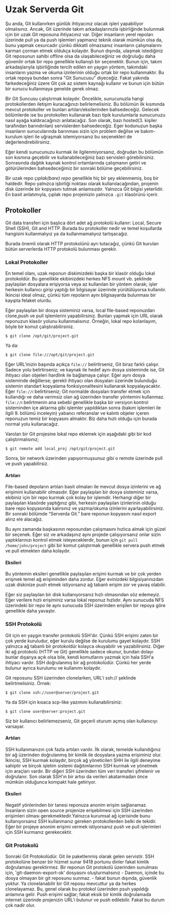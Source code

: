 # Uzak Serverda Git #

Şu anda, Git kullanırken günlük ihtiyacınız olacak işleri yapabiliyor olmalısınız. Ancak, Git üzerinde takım arkadaşlarınızla işbirliğinde bulunmak için bir uzak Git reposuna ihtiyacınız var. Diğer insanların yerel repoları üzerinde pull ya da push işlemleri yapmanız teknik olarak mümkün olsa da, bunu yapmak cesurcadır çünkü dikkatli olmazsanız insanların çalışmalarını karman çorman etmek oldukça kolaydır. Bunun dışında, ulaşmak istediğiniz Git reposunun sahibi offline olsa da ulaşabileceğiniz ve doğruluğu daha güvenilir ortak bir repo genellikle kullanışlı bir seçenektir. Bunun için, takım arkadaşlarıyla işbirliğinde tercih edilen en yaygın yöntem, takımdaki insanların yazma ve okuma izinlerinin olduğu ortak bir repo kullanmaktır. Bu ortak repoya bundan sonra "Git Sunucusu" diyeceğiz. Fakat yakında farkedeceğiniz üzere Git çok az sistem kaynağı kullanır ve bunun için bütün bir sunucu kullanmaya genelde gerek olmaz.

Bir Git Suncusu çalıştırmak kolaydır. Öncelikle, sunucunuzla hangi protokollerden iletişim kuracağınızı belirlemelisiniz. Bu bölümün ilk kısmında mevcut protokoller ve bunları artıları/eksilerinden bahsedeceğiz. Gelecek bölümlerde ise bu protokollerı kullanarak bazı tipik kurulumlarla sunucunuzu nasıl ayağa kaldıracağınızı anlatacağız. Son olarak, bazı hosted(3. kişiler tarafından barındırılan) servislerden bahsedeceğiz. Eger kodunuzun başka insanların sunucularında barınması sizin için problem değilse ve bakım-kurulum işleri ile uğraşmak istemiyorsanız bu seçenekleri de değerlendirebilirsiniz.

Eğer kendi sunucunuzu kurmak ile ilgilenmiyorsanız, doğrudan bu bölümün son kısmına geçebilir ve kullanabileceğiniz bazı servisleri görebilirsiniz. Sonrasında dağıtık kaynak kontrol ortamlarında çalışmanın getiri ve götürülerinden bahsedeceğimiz bir sonraki bölüme geçebilirsiniz.

Bir uzak repo _çıplak(bare) repo_ genellikle hiç bir şey eklenmemiş, boş bir haldedir. Repo yalnızca işbirliği noktası olarak kullanılacağından, projenin disk üzerinde bir kopyasını tutmak anlamsızdır. Yalnızca Git bilgisi yeterlidir. En basit anlatımıyla, çıplak repo projeinizin yalnızca `.git` klasörünü içerir.

## Protokoller ##

Git data transferi için başlıca dört adet ağ protokolü kullanır: Local, Secure Shell (SSH), Git and HTTP. Burada bu protokoller nedir ve temel koşullarda hangisini kullanmalıyız ya da kullanmamalıyoz tartışacağız.

Burada önemli olarak HTTP protokolünü ayrı tutacağız, çünkü Git kurulan bütün serverlerda HTTP protokolü bulunması gerekir.

### Lokal Protokoller ###

En temel olanı, uzak reponun diskimizdeki başka bir klasör olduğu lokal protokoldür. Bu genellikle ekibinizdeki herkes NFS mount vb. şeklinde paylaşılan dosyalara erişiyorsa veya az kullanılan bir yöntem olarak; işler herkesin kullanıcı girişi yaptığı bir bilgisayar üzerinde yürütülüyorsa kullanılır. İkincisi ideal olmaz, çünkü tüm repoların aynı bilgisayarda bulunması bir kayıpta felaket olurdu.

Eğer paylaşılan bir dosya sisteminiz varsa, local file-based reponuzdan clone,push ve pull işlemlerini yapabilirsiniz. Bunları yapmak için URL olarak reponuzun klasör yolunu kullanmalısınız. Örneğin, lokal repo kolanlayım, böyle bir komut çalıştırabilirsiniz.

	$ git clone /opt/git/project.git

Ya da:

	$ git clone file:///opt/git/project.git

Eğer URL'inizin başında açıkça `file://` belirtirseniz, Git biraz farklı çalışır. Sadece yolu belirtirseniz; ve kaynak ile hedef aynı dosya sisteminde ise, Git ihtiyacı olan objeleri hardlink ile bağlamaya çalışır. Eğer aynı dosya sisteminde değillerse; gerekli ihtiyacı olan dosyaları üzerinde bulunduğu sistemin standart kopyalama fonksiyonalitesini kullanarak kopyalayacaktır. Eğer `file://`ı belirtirseniz; Git normalde dosyaları transfer etmek için kullandığı ve daha verimsiz olan ağ üzerinden transfer yöntemini kullanmaz. `file://`ı belirtmenin ana sebebi genellikle başka bir versiyon kontrol sisteminden içe aktarma gibi işlemler yapıldıktan sonra (bakım işlemleri ile ilgili 9. bölümü inceleyin) yabancı referanslar ve kalıntı objeler içeren reponuzun temiz bir kopyasını almaktır. Biz daha hızlı olduğu için burada normal yolu kullanacağız.

Varolan bir Git projesine lokal repo eklemek için aşağıdaki gibi bir kod çalıştırmalısınız;

	$ git remote add local_proj /opt/git/project.git

Sonra, bir network üzerinden yapıyormuşsunuz gibi o remote üzerinde pull ve push yapabilirsiz.

#### Artıları ####

File-based depoların artıları basit olmaları ile mevcut dosya izinlerini ve ağ erişimini kullanabilir olmasıdır. Eğer paylaşılan bir dosya sisteminiz varsa, ekibiniz için bir repo kurmak çok kolay bir işlemdir. Herhangi diğer bir paylaşılan klasörde yaptığınız gibi, herkesin paylaşılan izinlerinin olduğu bare repo kopyasında kalırsınız ve yazma/okuma izinlerini ayarlayabilirsiniz. Bir sonraki bölümde “Serverda Git.” bare reponun kopyasını nasıl export alırız ele alacağız.

Bu aynı zamanda başkasının reposundan çalışmasını hızlıca almak için güzel bir seçenek. Eğer siz ve arkadaşınız aynı projede çalışıyorsanız onlar sizin yaptıklarınızı kontrol etmek isteyeceklerdir, bunun için `git pull /home/john/project` gibi bir komut çalıştırmak genellikle servera push etmek ve pull etmekten daha kolaydır.

#### Eksileri ####

Bu yöntemin eksileri genellikle paylaşılan erişimi kurmak ve bir çok yerden erişmek temel ağ erişiminden daha zordur. Eğer evinizdeki bilgisiyarınızdan uzak diskinize push etmek istiyorsanız ağ tabanlı erişim zor ve yavaş olabilir.

Eğer siz paylaşılan bir disk kullanıyorsanız hızlı olmasından söz edemeyiz. Eğer verilere hızlı erişiminiz varsa lokal reponuz hızlıdır. Aynı sunucuda NFS üzerindeki bir repo ile aynı sunucuda SSH üzerinden erişilen bir repoya göre genellikle daha yavaştır.

### SSH Protokolü ###

Git için en yaygın transfer protokolü SSH'dır. Çünkü SSH erişimi zaten bir çok yerde kuruludur, eğer kurulu değilse de kurulumu gayet kolaydır. SSH yalnızca ağ tabanlı bir protokoldür kolayca okuyabilir ve yazabilirsiniz. Diğer iki ağ protokolü (HTTP ve Git) genellikle sadece okunur, bundan dolayı bunlar dışarıya açık olsa bile, kendi komutlarını yazmak için hala SSH'a ihtiyacı vardır. SSH doğrulanmış bir ağ protokolüdür. Çünkü her yerde bulunur ayrıca kurulumu ve kullanımı kolaydır.

Git reposunu SSH üzerinden clonelarken, URL'i ssh:// şeklinde belirtmelisiniz. Örnek:

	$ git clone ssh://user@server/project.git

Ya da SSH için kısaca scp-like yazımını kullanabilirsiniz:

	$ git clone user@server:project.git

Siz bir kullanıcı belirlemezseniz, Git geçerli oturum açmış olan kullanıcıyı varsayar.

#### Artıları ####

SSH kullanmanızın çok fazla artıları vardır. İlk olarak, temelde kullandığınız bir ağ üzerinden doğrulanmış bir kimlik ile dosyalara yazma erişiminiz olur. İkincisi, SSH kurmak kolaydır, birçok ağ yöneticileri SHH ile ilgili deneyime sahiptir ve birçok işletim sistemi dağıtımlarının SSH kurmak ve yönetmek için araçları vardır. Bir diğeri SSH üzerinden tüm veri transferi şifrelenir ve doğrulanır. Son olarak SSH'ın bir artısı da verileri akatarmadan önce mümkün olduğunca kompakt hale getiriyor.

#### Eksileri ####

Negatif yönlerinden bir tanesi reponuza anonim erişim sağlanamaz. İnsanların sizin open source projenize erişebilmesi için SSH üzerinden erişimleri olması gerekmektedir.Yalnızca kurumsal ağ içerisinde bunu kullanıyorsanız SSH kullanmanız gereken protokollerden belki de tekidir. Eğer bir projeye anonim erişimi vermek istiyorsanız push ve pull işlerimleri için SSH kurmanız gerekecektir.

### Git Protokolü ###

Sonraki Git Protokolüdür. Git ile paketlenmiş olarak gelen servistir. SSH protokolüne benzer bir hizmet sunar 9418 portunu dinler fakat kimlik doğrulaması gerektirmez. Bir reponun Git protokolü üzerinden sunulması için, 'git-daemon-export-ok' dosyasını oluşturmalısınız - Daemon, içinde bu dosya olmayan bir git reposunu sunmaz. - fakat bunun dışında, güvenlik yoktur. Ya clonelanabilir bir Git reposu mevcuttur ya da herkes clonelayamaz. Bu, genel olarak bu protokol üzerinden psuh yapıldığı anlamına gelir. Push erişimi sağlar; fakat eksik bir kimlik doğrulamada internet üzerinde projenizin URL'i bulunur ve push edilebilir. Fakat bu durum çok nadir olur.